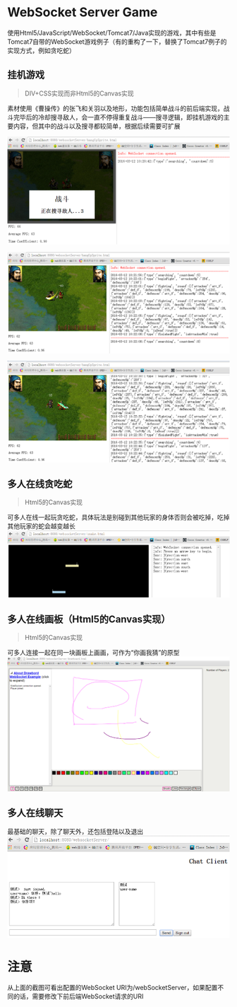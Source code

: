 # WebSocket Server Game
使用Html5/JavaScript/WebSocket/Tomcat7/Java实现的游戏，其中有些是Tomcat7自带的WebSocket游戏例子（有的重构了一下，替换了Tomcat7例子的实现方式，例如贪吃蛇）

## 挂机游戏
>DIV+CSS实现而非Html5的Canvas实现

素材使用《曹操传》的张飞和关羽以及地形，功能包括简单战斗的前后端实现，战斗完毕后的冷却搜寻敌人，会一直不停得重复战斗——搜寻逻辑，即挂机游戏的主要内容，但其中的战斗以及搜寻都较简单，根据后续需要可扩展

![p01](./images/01.png)

![p02](./images/02.png)

![p03](./images/03.png)

## 多人在线贪吃蛇
>Html5的Canvas实现

可多人在线一起玩贪吃蛇，具体玩法是别碰到其他玩家的身体否则会被吃掉，吃掉其他玩家的蛇会越变越长
![p04](./images/04.png)

## 多人在线画板（Html5的Canvas实现）
>Html5的Canvas实现

可多人连接一起在同一块画板上画画，可作为“你画我猜”的原型
![p05](./images/05.png)

## 多人在线聊天
最基础的聊天，除了聊天外，还包括登陆以及退出
![p06](./images/06.png)

# 注意
从上面的截图可看出配置的WebSocket URI为/webSocketServer，如果配置不同的话，需要修改下前后端WebSocket请求的URI
